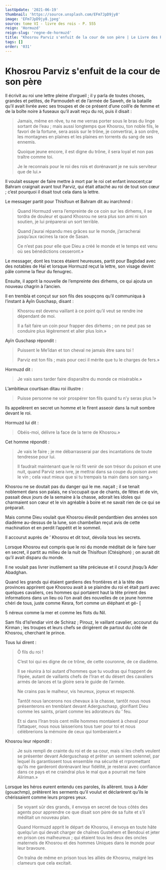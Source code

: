 ```yaml
---
lastUpdate: '2021-06-19'
thumbnail: 'https://source.unsplash.com/EFm7JpD9jy8'
image: 'EFm7JpD9jy8.jpeg'
source: tome VI - livre des rois - P. 555
reign: 'Hormuzd'
reign-slug: 'regne-de-hormuzd'
title: "Khosrou Parviz s'enfuit de la cour de son père | Le Livre des Rois | Shâhnâmeh"
tags: []
order: '031'
---
```


# Khosrou Parviz s'enfuit de la cour de son père

Il écrivit au roi une lettre pleine d’orgueil ; il y parla de toutes choses, grandes et petites, de Parmoudeh et de l’armée de Saweh, de la bataille qu’il avait livrée avec ses troupes et de ce présent d’une coill’e de femme et de la boîte noire à fuseaux qu’il avait reçu du roi, puis il disait :

> Jamais, même en rêve, tu ne me verras porter sous le bras du linge sortant de l’eau ; mais aussi longtemps que Khosrou, ton noble fils, le favori de la fortune, sera assis sur le trône, je convertirai, à son ordre, les montagnes en plaines et les plaines en torrents du sang de ses ennemis.
>
> Quoique jeune encore, il est digne du trône, il sera loyal et non pas traître comme toi.
>
> Je le reconnais pour le roi des rois et dorénavant je ne suis serviteur que de lui.»

Il voulait essayer de faire mettre à mort par le roi cet enfant innocent;car Bahram craignait avant tout Parviz, qui était attaché au roi de tout son cœur ; c’est pourquoi il disait tout cela dans la lettre.

Le messager partit pour Thisifoun et Bahram dit au inarchnnd :

> Quand Hormuzd verra l’empreinte de ce coin sur les dirhems, il se tordra de douleur et quand Khosrou ne sera plus son ami ni son soutien, je lui préparerai un sort terrible.
>
> Quand j’aurai répandu mes grâces sur le monde, j’arracherai jusqu’aux racines la race de Sasan.
>
> Ce n’est pas pour elle que Dieu a créé le monde et le temps est venu où ses bénédictions cesseront.»

Le messager, dont les traces étaient heureuses, partit pour Bagbdad avec des notables de Haï et lorsque Hormuzd reçut la lettre, son visage devint pâle comme la fleur du fenugrec.

Ensuite, il apprit la nouvelle de l’empreinte des dirhems, ce qui ajouta un nouveau chagrin à l’ancien.

Il en trembla et conçut sur son fils des soupçons qu’il communiqua à l’instant à Ayîn Guschasp, disant :

> Khosrou est devenu vaillant à ce point qu’il veut se rendre ine dépendant de moi.
>
> Il a fait faire un coin pour frapper des dirhems ; on ne peut pas se conduire plus légèrement et aller plus loin.»

Ayïn Guschasp répondit :

> Puissent le Me’îdan et ton cheval ne jamais être sans toi !
>
> Parviz est ton fils ; mais pour ceci il mérite que tu le charges de fers.»

Hormuzd dit :

> Je vais sans tarder faire disparaître du monde ce misérable.»

L’ambitieux courtisan ditau roi illustre :

> Puisse personne ne voir prospérer ton fils quand tu n’y seras plus !»

Ils appelèrent en secret un homme et le firent asseoir dans la nuit sombre devant le roi.

Hormuzd lui dit :

> Obéis-moi, délivre la face de la terre de Khosrou.»

Cet homme répondit :

> Je vais le faire ; je me débarrasserai par des incantations de toute tendresse pour lui.
>
> Il faudrait maintenant que le roi fit venir de son trésor du poison et une nuit, quand Parviz sera ivre, je mettrai dans sa coupe du poison avec le vin ; cela vaut mieux que si tu trempais ta main dans son sang.»

Khosrou ne se doutait pas du danger qui le me. naçait ; il se tenait noblement dans son palais, ne s’occupait que de chants, de fêtes et de vin, passait deux jours de la semaine à la chasse, adorait les idoles qui charmaient son cœur et le vin agréable à boire et ne savait rien de ce qui se préparait.

Mais comme Dieu voulait que Khosrou élevât pendantbien des années son diadème au-dessus de la lune, son chambellan reçut avis de cette machination et en perdit l’appétit et le sommeil.

Il accourut auprès de
’ Khosrou et dit tout, dévoila tous les secrets.

Lorsque Khosrou eut compris que le roi du monde méditait de le faire tuer en secret, il partit au milieu de la nuit de Thisifoun (Ctésiphon) ; on aurait dit qu’il avait disparu du monde.

Il ne voulait pas livrer inutilement sa tête précieuse et il courut jhsqu’à Ader Abadghan.

Quand les grands qui étaient gardiens des frontières et à la tête des provinces apprirent que Khosrou avait à se plaindre du roi et était parti avec quelques cavaliers, ces hommes qui portaient haut la tête prirent des informations dans un lieu où l’on avait des nouvelles de ce jeune homme chéri de tous, juste comme Kesra, fort comme un éléphant et gé-
[

5
néreux comme la mer et comme les flots du Nil.

Sam fils d’lsl’endiar vint de Schiraz ; Pirouz, le vaillant cavalier, accourut du Kirman ; les troupes et leurs chefs se dirigèrent de partout du côté de Khosrou, cherchant le prince.

Tous lui dirent :

> Ô fils du roi !
>
> C’est toi qui es digne de ce trône, de cette couronne, de ce diadème.
>
> Il se réunira à toi autant d’hommes que tu voudras qui frappent de l’épée, autant de vaillants chefs de l’Iran et du désert des cavaliers armés de lances et ta gloire sera le guide de l’armée.
>
> Ne crains pas le malheur, vis heureux, joyeux et respecté.
>
> Tantôt nous lancerons nos chevaux à la chasse, tantôt nous nous présenterons en tremblant devant Aderguschasp, glorifiant Dieu comme les saints, priant comme les adorateurs du ’ feu.
>
> Et si dans l’Iran trois cent mille hommes montaient à cheval pour l’attaquer, nous nous laisserions tous tuer pour toi et nous célébrerions la mémoire de ceux qui tomberaient.»

Khosrou leur répondit :

> Je suis rempli de crainte du roi et de sa cour, mais si les chefs veulent se présenter devant Aderguschasp et prêter un serment solennel, par lequel ils garantissent tous ensemble ma sécurité et rrpromettant qu’ils me garderont dorénavant leur fidélité, je resterai avec confiance dans ce pays et ne craindrai plus le mal que a pourrait me faire Aliriman.»

Lorsque les héros eurent entendu ces paroles, ils allèrent. tous à Ader (gouachmp), prêtèrent les serments qu’il voulut et déclarèrent qu’ils le chérissaient comme leurs propres yeux.

> Se voyant sûr des grands, il envoya en secret de tous côtés des agents pour apprendre ce que disait son père de sa fuite et s’il méditait un nouveau plan.
>
> Quand Hormuzd apprit le départ de Khosrou, il envoya en toute hâte quelqu’un qui devait charger de chaînes Gustehem et Bendoui et jeter en prison ces malheureux ; qui étaient tous les deux des oncles maternels de Khosrou et des hommes Uniques dans le monde pour leur bravoure.
>
> On traîna de même en prison tous les alliés de Khosrou, malgré les clameurs que cela excitait.
